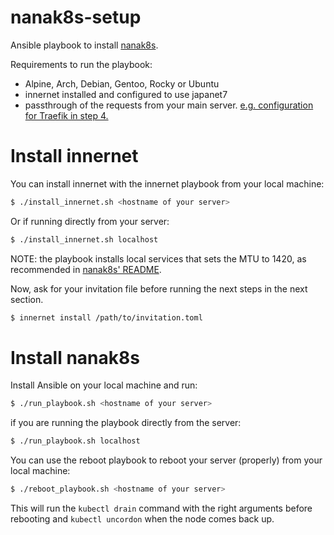 # nanak8s-setup

Ansible playbook to install [nanak8s](https://github.com/Japan7/nanak8s).

Requirements to run the playbook:
- Alpine, Arch, Debian, Gentoo, Rocky or Ubuntu
- innernet installed and configured to use japanet7
- passthrough of the requests from your main server. [e.g. configuration for Traefik in step 4.](https://github.com/Japan7/nanak8s#steps)

# Install innernet

You can install innernet with the innernet playbook from your local machine:

```sh
$ ./install_innernet.sh <hostname of your server>
```

Or if running directly from your server:

```sh
$ ./install_innernet.sh localhost
```

NOTE: the playbook installs local services that sets the MTU to 1420, as
recommended in [nanak8s' README](https://github.com/Japan7/nanak8s#steps).

Now, ask for your invitation file before running the next steps in the next section.

```sh
$ innernet install /path/to/invitation.toml
```

# Install nanak8s

Install Ansible on your local machine and run:

```sh
$ ./run_playbook.sh <hostname of your server>
```

if you are running the playbook directly from the server:
```sh
$ ./run_playbook.sh localhost
```

You can use the reboot playbook to reboot your server (properly) from your local machine:

```sh
$ ./reboot_playbook.sh <hostname of your server>
```

This will run the `kubectl drain` command with the right arguments before
rebooting and `kubectl uncordon` when the node comes back up.
